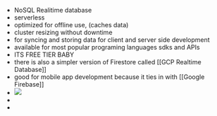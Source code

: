- NoSQL Realitime database
- serverless
- optimized for offline use, (caches data)
- cluster resizing without downtime
- for syncing and storing data for client and server side development
- available for most popular programing languages sdks and APIs
- ITS FREE TIER BABY
- there is also a simpler version of Firestore called [[GCP Realtime Database]]
- good for mobile app development because it ties in with [[Google Firebase]]
- ![](https://www.gcppodcast.com/images/icons/firestore.png)
-
-